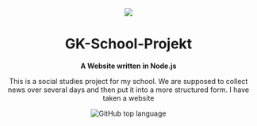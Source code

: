 <div align="center">
    <img src="https://raw.githubusercontent.com/DustinDEV2more/GK-School-Projekt/master/public/images/logo.png" />
    <h1>GK-School-Projekt</h1>
    <strong>
        A Website written in Node.js
    </strong><br>
  <p>This is a social studies project for my school. We are supposed to collect news over several days and then put it into a more structured form. I have taken a website</p>
    <img alt="GitHub top language" src="https://img.shields.io/github/languages/top/DustinDEV2more/GK-School-Projekt?style=for-the-badge">
<br>
</div>
